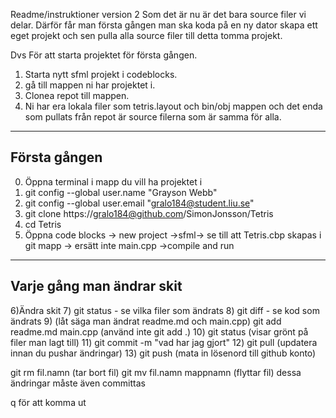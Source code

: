 Readme/instruktioner version 2
Som det är nu är det bara source filer vi delar. Därför får man första gången man ska koda på en ny dator skapa ett eget projekt och sen pulla alla source filer till detta tomma projekt.

Dvs
För att starta projektet för första gången.
1) Starta nytt sfml projekt i codeblocks.
2) gå till mappen ni har projektet i.
3) Clonea repot till mappen.
4) Ni har era lokala filer som tetris.layout och bin/obj mappen och det enda som pullats från repot är source filerna som är samma för alla.
-----
Första gången
-----
0) Öppna terminal i mapp du vill ha projektet i
1) git config --global user.name "Grayson Webb"
2) git config --global user.email "gralo184@student.liu.se"
3) git clone https://gralo184@github.com/SimonJonsson/Tetris
4) cd Tetris
5) Öppna code blocks -> new project ->sfml-> se till att Tetris.cbp skapas i git mapp
-> ersätt inte main.cpp ->compile and run

----
Varje gång man ändrar skit
-----
6)Ändra skit
7) git status - se vilka filer som ändrats
8) git diff - se kod som ändrats
9) (låt säga man ändrat readme.md och main.cpp)
git add readme.md main.cpp (använd inte git add .)
10) git status (visar grönt på filer man lagt till)
11) git commit -m "vad har jag gjort"
12) git pull (updatera innan du pushar ändringar)
13) git push (mata in lösenord till github konto)


git rm fil.namn (tar bort fil)
git mv fil.namn mappnamn (flyttar fil)
dessa ändringar måste även committas


q för att komma ut
